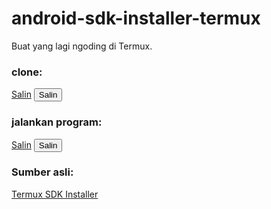 # android-sdk-installer-termux
Buat yang lagi ngoding di Termux.

### clone:
[Salin](javascript:void(0);) <!--copy to clipboard--><button onclick="copyText('https://github.com/Gopartner/android-sdk-installer-termux.git')">Salin</button>

### jalankan program:
[Salin](javascript:void(0);) <!--copy to clipboard--><button onclick="copyText('npm start')">Salin</button>

### Sumber asli:
[Termux SDK Installer](https://github.com/Sohil876/termux-sdk-installer)

<script>
function copyText(text) {
  var tempInput = document.createElement("input");
  tempInput.value = text;
  document.body.appendChild(tempInput);
  tempInput.select();
  document.execCommand("copy");
  document.body.removeChild(tempInput);
  alert("Teks telah disalin: " + text);
}
</script>


